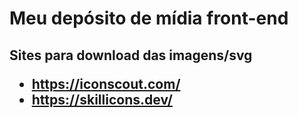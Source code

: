 # Meu depósito de mídia front-end

<h2> Sites para download das imagens/svg


- https://iconscout.com/
- https://skillicons.dev/